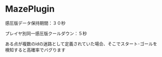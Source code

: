 # MazePlugin
感圧版データ保持期間：３０秒 

プレイヤ別同一感圧版クールダウン：５秒

ある点が複数のidの迷路として定義されていた場合、そこでスタート･ゴールを検知すると高確率でバグります
